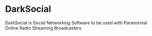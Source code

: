 DarkSocial
==========

DarkSocial is Social Networking Software to be used with Paranormal Online Radio Streaming Broadcasters
